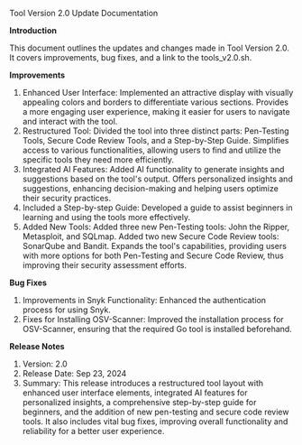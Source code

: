 Tool Version 2.0 Update Documentation

**Introduction**

This document outlines the updates and changes made in Tool Version 2.0. It covers improvements, bug fixes, and a link to the tools_v2.0.sh.

**Improvements**

1.	Enhanced User Interface:
Implemented an attractive display with visually appealing colors and borders to differentiate various sections. Provides a more engaging user experience, making it easier for users to navigate and interact with the tool.
2.	Restructured Tool:
Divided the tool into three distinct parts: Pen-Testing Tools, Secure Code Review Tools, and a Step-by-Step Guide. Simplifies access to various functionalities, allowing users to find and utilize the specific tools they need more efficiently.
3.	Integrated AI Features:
Added AI functionality to generate insights and suggestions based on the tool's output. Offers personalized insights and suggestions, enhancing decision-making and helping users optimize their security practices.
4.	Included a Step-by-step Guide:
Developed a guide to assist beginners in learning and using the tools more effectively. 
5.  Added New Tools:
Added three new Pen-Testing tools: John the Ripper, Metasploit, and SQLmap. Added two new Secure Code Review tools: SonarQube and Bandit. Expands the tool's capabilities, providing users with more options for both Pen-Testing and Secure Code Review, thus improving their security assessment efforts.

**Bug Fixes**

1.	Improvements in Snyk Functionality:
Enhanced the authentication process for using Snyk. 
2.	Fixes for Installing OSV-Scanner:
Improved the installation process for OSV-Scanner, ensuring that the required Go tool is installed beforehand.

**Release Notes**

1.	Version: 2.0
2.	Release Date: Sep 23, 2024
3.	Summary: This release introduces a restructured tool layout with enhanced user interface elements, integrated AI features for personalized insights, a comprehensive step-by-step guide for beginners, and the addition of new pen-testing and secure code review tools. It also includes vital bug fixes, improving overall functionality and reliability for a better user experience.
